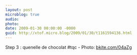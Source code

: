```yaml
---
layout: post
microblog: true
audio: 
photo: 
date: 2009-01-30 00:00:00 -0000
guid: http://xtof.micro.blog/2009/01/30/t1161594136.html
---
```

Step 3 : quenelle de chocolat #tqc  - Photo: [bkite.com/04aZg](http://bkite.com/04aZg)
